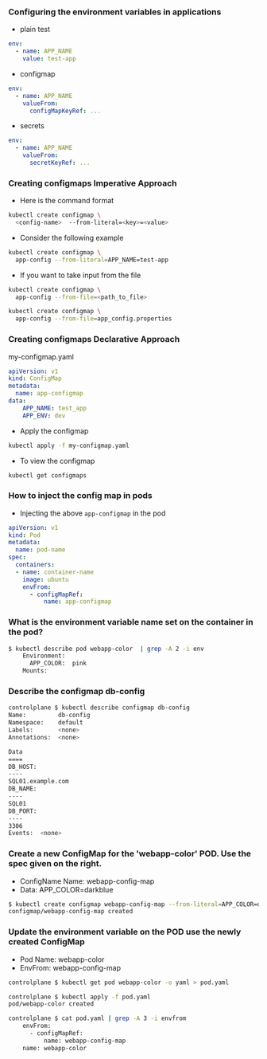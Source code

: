 ### Configuring the environment variables in applications

- plain test

```yaml
env:
  - name: APP_NAME
    value: test-app
```

- configmap
```yaml
env:
  - name: APP_NAME
    valueFrom:
      configMapKeyRef: ...
```

- secrets
```yaml
env:
  - name: APP_NAME
    valueFrom:
      secretKeyRef: ...
```

### Creating configmaps Imperative Approach

- Here is the command format
```bash
kubectl create configmap \
  <config-name>  --from-literal=<key>=<value>
```

- Consider the following example
```bash
kubectl create configmap \
  app-config --from-literal=APP_NAME=test-app
```

- If you want to take input from the file


```bash
kubectl create configmap \
  app-config --from-file=<path_to_file>
```

```bash
kubectl create configmap \
  app-config --from-file=app_config.properties
```


### Creating configmaps Declarative Approach

my-configmap.yaml
```yaml
apiVersion: v1
kind: ConfigMap
metadata:
  name: app-configmap
data:
    APP_NAME: test_app
    APP_ENV: dev
```

- Apply the configmap
```bash
kubectl apply -f my-configmap.yaml
```

- To view the configmap
```bash
kubectl get configmaps
```

### How to inject the config map in pods

- Injecting the above `app-configmap` in the pod
```yaml
apiVersion: v1
kind: Pod
metadata:
  name: pod-name
spec:
  containers:
  - name: container-name
    image: ubuntu
    envFrom:
      - configMapRef:
          name: app-configmap
```


### What is the environment variable name set on the container in the pod?

```bash
$ kubectl describe pod webapp-color  | grep -A 2 -i env
    Environment:
      APP_COLOR:  pink
    Mounts:
```

### Describe the configmap db-config

```bash
controlplane $ kubectl describe configmap db-config
Name:         db-config
Namespace:    default
Labels:       <none>
Annotations:  <none>

Data
====
DB_HOST:
----
SQL01.example.com
DB_NAME:
----
SQL01
DB_PORT:
----
3306
Events:  <none>
```



### Create a new ConfigMap for the 'webapp-color' POD. Use the spec given on the right.

- ConfigName Name: webapp-config-map
- Data: APP_COLOR=darkblue

```bash
$ kubectl create configmap webapp-config-map --from-literal=APP_COLOR=darkblue
configmap/webapp-config-map created
```

### Update the environment variable on the POD use the newly created ConfigMap

- Pod Name: webapp-color
- EnvFrom: webapp-config-map

```bash
controlplane $ kubectl get pod webapp-color -o yaml > pod.yaml

controlplane $ kubectl apply -f pod.yaml
pod/webapp-color created

controlplane $ cat pod.yaml | grep -A 3 -i envfrom
    envFrom:
      - configMapRef:
          name: webapp-config-map
    name: webapp-color
```




